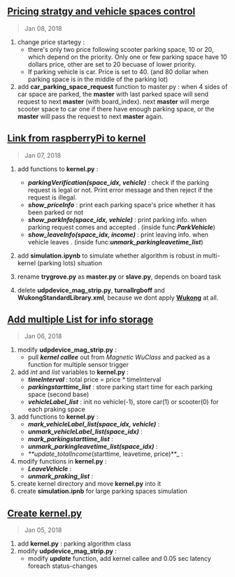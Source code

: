 <a id="4"> </a>
## [Pricing stratgy and vehicle spaces control](#4) 

> Jan 08, 2018
1. change price startegy : 
    - there's only two price following scooter parking space, 10 or 20, which depend on the priority. Only one or few parking space have 10 dollars price, other are set to 20 becuase of lower priority.
    - If parking vehicle is car. Price is set to 40. (and 80 dollar when parking space is in the middle of the parking lot)
2. add **car_parking_space_request** function to master.py : when 4 sides of car space are parked, the **master** with last parked space will send request to next **master** (with board_index). next **master** will merge scooter space to car one if there have enough parking space, or the **master** will pass the request to next **master** again.

<a id="3"> </a>
## [Link from raspberryPi to kernel](#3)

> Jan 07, 2018

1. add functions to **kernel.py** :
	- _**parkingVerification(space_idx, vehicle)**_ : check if the parking request is legal or not. Print error message and then reject if the request is illegal.
	- _**show_priceInfo**_ : print each parking space's price whether it has been parked or not
	- _**show_parkInfo(space_idx, vehicle)**_ : print parking info. when parking request comes and accepted . (inside func:_**ParkVehicle**_)
	- _**show_leaveInfo(space_idx, income)**_ : print leaving info. when vehicle leaves . (inside func:_**unmark_parkingleavetime_list**_)

2. add **simulation.ipynb** to simulate whether algorithm is robust in multi-kernel (parking lots) situation

3. rename **trygrove.py** as **master.py** or **slave.py**, depends on board task
4. delete **udpdevice_mag_strip.py**, **turnallrgboff** and **WukongStandardLibrary.xml**, because we dont apply **[Wukong](http://iox.ntu.edu.tw/research/projectinfo/wukong)** at all.

<a id="2"> </a>
## [Add multiple List for info storage](#2)

> Jan 06, 2018

1. modify **udpdevice_mag_strip.py** :
	- pull _**kernel callee**_ out from _Magnetic WuClass_ and packed as a function for multiple sensor trigger
2. add _int_ and _list_ variables to **kernel.py** :
	- _**timeInterval**_ : total price = price * timeInterval
	- _**parkingstarttime_list**_ : store parking start time for each parking space (second base)
	- _**vehicleLabel_list**_ : init no vehicle(-1), store car(1) or scooter(0) for each praking space
3. add functions to **kernel.py** :
	- _**mark_vehicleLabel_list(space_idx, vehicle)**_ : 
	- _**unmark_vehicleLabel_list(space_idx)**_ :
	- _**mark_parkingstarttime_list**_ :
	- _**unmark_parkingleavetime_list(space_idx)**_ :
	- _**update_totalIncome_(starttime, leavetime, price)**_ :
4. modify functions in **kernel.py** :
	- _**LeaveVehicle**_ :
	- _**unmark_praking_list**_ :
5. create kernel directory and move **kernel.py** into it
6. create **simulation.ipnb** for large parking spaces simulation

<a id="1"> </a>
## [Create kernel.py](#1)
> Jan 05, 2018

1. add **kernel.py** : parking algorithm class
2. modify **udpdevice_mag_strip.py** :
	- modify _**update**_ function, add kernel callee and 0.05 sec latency foreach status-changes